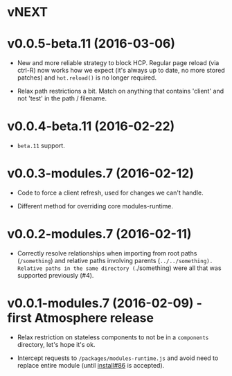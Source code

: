 # vNEXT

# v0.0.5-beta.11 (2016-03-06)

* New and more reliable strategy to block HCP.  Regular page reload (via
  ctrl-R) now works how we expect (it's always up to date, no more stored
  patches) and `hot.reload()` is no longer required.

* Relax path restrictions a bit.  Match on anything that contains  'client'
  and not 'test' in the path / filename.

# v0.0.4-beta.11 (2016-02-22)

* `beta.11` support.

# v0.0.3-modules.7 (2016-02-12)

* Code to force a client refresh, used for changes we can't handle.

* Different method for overriding core modules-runtime.

# v0.0.2-modules.7 (2016-02-11)

* Correctly resolve relationships when importing from root paths
  (`/something`) and relative paths involving parents
  (`../../something).  Relative paths in the same directory
  (`./something) were all that was supported previously (#4).

# v0.0.1-modules.7 (2016-02-09) - first Atmosphere release

* Relax restriction on stateless components to not be in a `components`
  directory, let's hope it's ok.

* Intercept requests to `/packages/modules-runtime.js` and avoid need to
  replace entire module (until
  [install#86](https://github.com/benjamn/install/pull/6) is accepted).
